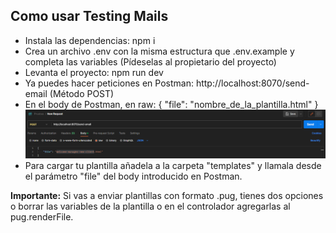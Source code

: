 ## Como usar Testing Mails

- Instala las dependencias: npm i
- Crea un archivo .env con la misma estructura que .env.example y completa las variables (Pídeselas al propietario del proyecto)
- Levanta el proyecto: npm run dev
- Ya puedes hacer peticiones en Postman: http://localhost:8070/send-email (Método POST)
- En el body de Postman, en raw:  { "file": "nombre_de_la_plantilla.html" }
  ![Peticion_Postman](images/postman.png)
- Para cargar tu plantilla añadela a la carpeta "templates" y llamala desde el parámetro "file" del body introducido en Postman.

**Importante:** Si vas a enviar plantillas con formato .pug, tienes dos opciones o borrar las variables de la plantilla o en el controlador agregarlas al pug.renderFile.